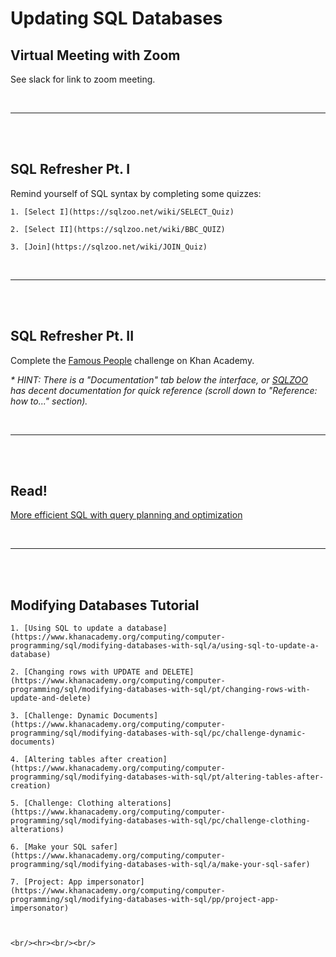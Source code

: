 # Updating SQL Databases

## Virtual Meeting with Zoom

See slack for link to zoom meeting.

<br/><hr><br/><br/>


## SQL Refresher Pt. I

Remind yourself of SQL syntax by completing some quizzes:

    1. [Select I](https://sqlzoo.net/wiki/SELECT_Quiz)

    2. [Select II](https://sqlzoo.net/wiki/BBC_QUIZ)

    3. [Join](https://sqlzoo.net/wiki/JOIN_Quiz)


<br/><hr><br/><br/>


## SQL Refresher Pt. II

Complete the [Famous People](https://www.khanacademy.org/computing/computer-programming/sql/relational-queries-in-sql/pp/project-famous-people) challenge on Khan Academy.

 _* HINT: There is a "Documentation" tab below the interface, or [SQLZOO](https://sqlzoo.net/wiki/SQL_Tutorial) has decent documentation for quick reference (scroll down to "Reference: how to..." section)._


<br/><hr><br/><br/>


## Read!

[More efficient SQL with query planning and optimization](https://www.khanacademy.org/computing/computer-programming/sql/relational-queries-in-sql/a/more-efficient-sql-with-query-planning-and-optimization)


<br/><hr><br/><br/>


## Modifying Databases Tutorial

    1. [Using SQL to update a database](https://www.khanacademy.org/computing/computer-programming/sql/modifying-databases-with-sql/a/using-sql-to-update-a-database)

    2. [Changing rows with UPDATE and DELETE](https://www.khanacademy.org/computing/computer-programming/sql/modifying-databases-with-sql/pt/changing-rows-with-update-and-delete)

    3. [Challenge: Dynamic Documents](https://www.khanacademy.org/computing/computer-programming/sql/modifying-databases-with-sql/pc/challenge-dynamic-documents)

    4. [Altering tables after creation](https://www.khanacademy.org/computing/computer-programming/sql/modifying-databases-with-sql/pt/altering-tables-after-creation)

    5. [Challenge: Clothing alterations](https://www.khanacademy.org/computing/computer-programming/sql/modifying-databases-with-sql/pc/challenge-clothing-alterations)

    6. [Make your SQL safer](https://www.khanacademy.org/computing/computer-programming/sql/modifying-databases-with-sql/a/make-your-sql-safer)

    7. [Project: App impersonator](https://www.khanacademy.org/computing/computer-programming/sql/modifying-databases-with-sql/pp/project-app-impersonator)



    <br/><hr><br/><br/>
